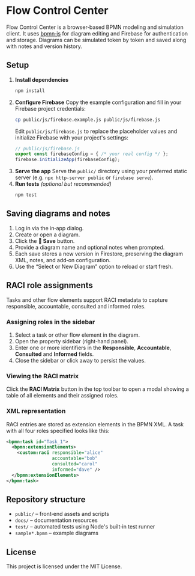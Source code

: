 # Flow Control Center

Flow Control Center is a browser‑based BPMN modeling and simulation client. It uses [bpmn‑js](https://github.com/bpmn-io/bpmn-js) for diagram editing and Firebase for authentication and storage. Diagrams can be simulated token by token and saved along with notes and version history.

## Setup

1. **Install dependencies**
   ```bash
   npm install
   ```
2. **Configure Firebase**
   Copy the example configuration and fill in your Firebase project credentials:
   ```bash
   cp public/js/firebase.example.js public/js/firebase.js
   ```
   Edit `public/js/firebase.js` to replace the placeholder values and initialize Firebase with your project's settings:
   ```js
   // public/js/firebase.js
   export const firebaseConfig = { /* your real config */ };
   firebase.initializeApp(firebaseConfig);
   ```
3. **Serve the app**
   Serve the `public/` directory using your preferred static server (e.g. `npx http-server public` or `firebase serve`).
4. **Run tests** *(optional but recommended)*
   ```bash
   npm test
   ```

## Saving diagrams and notes

1. Log in via the in‑app dialog.
2. Create or open a diagram.
3. Click the **💾 Save** button.
4. Provide a diagram name and optional notes when prompted.
5. Each save stores a new version in Firestore, preserving the diagram XML, notes, and add‑on configuration.
6. Use the “Select or New Diagram” option to reload or start fresh.

## RACI role assignments

Tasks and other flow elements support RACI metadata to capture
responsible, accountable, consulted and informed roles.

### Assigning roles in the sidebar

1. Select a task or other flow element in the diagram.
2. Open the property sidebar (right‑hand panel).
3. Enter one or more identifiers in the **Responsible**, **Accountable**,
   **Consulted** and **Informed** fields.
4. Close the sidebar or click away to persist the values.

### Viewing the RACI matrix

Click the **RACI Matrix** button in the top toolbar to open a modal
showing a table of all elements and their assigned roles.

### XML representation

RACI entries are stored as extension elements in the BPMN XML. A task
with all four roles specified looks like this:

```xml
<bpmn:task id="Task_1">
  <bpmn:extensionElements>
    <custom:raci responsible="alice"
                 accountable="bob"
                 consulted="carol"
                 informed="dave" />
  </bpmn:extensionElements>
</bpmn:task>
```

## Repository structure

- `public/` – front‑end assets and scripts
- `docs/` – documentation resources
- `test/` – automated tests using Node's built‑in test runner
- `sample*.bpmn` – example diagrams

## License

This project is licensed under the MIT License.
